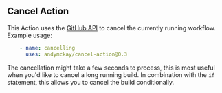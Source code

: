 ## Cancel Action
This Action uses the [GitHub API](https://developer.github.com/v3/actions/workflow_runs/#cancel-a-workflow-run) to cancel the currently running workflow. Example usage:

```yaml
    - name: cancelling
      uses: andymckay/cancel-action@0.3
```

The cancellation might take a few seconds to process, this is most useful when you'd like to cancel a long running build. In combination with the `if` statement, this allows you to cancel the build conditionally.

